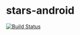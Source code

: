 # stars-android
[![Build Status](https://travis-ci.com/berilbayram/stars-android.svg?branch=master)](https://travis-ci.com/berilbayram/stars-android)
